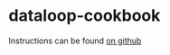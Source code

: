 # dataloop-cookbook

Instructions can be found [on github](https://github.com/dataloop/dataloop-chef)
